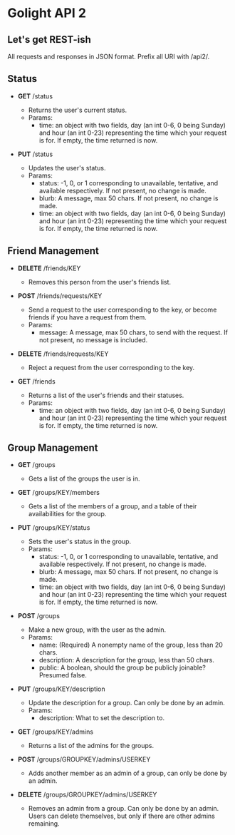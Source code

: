# Golight API 2
## Let's get REST-ish
All requests and responses in JSON format. Prefix all URI with /api2/.

## Status
* __GET__ /status
  * Returns the user's current status.
  * Params:
    * time: an object with two fields, day (an int 0-6, 0 being Sunday) and hour (an int 0-23) representing the time 
    which your request is for. If empty, the time returned is now.

* __PUT__ /status
  * Updates the user's status.
  * Params:
    * status: -1, 0, or 1 corresponding to unavailable, tentative, and available respectively. If not present, no change
    is made.
    * blurb: A message, max 50 chars. If not present, no change is made.
    * time: an object with two fields, day (an int 0-6, 0 being Sunday) and hour (an int 0-23) representing the time 
    which your request is for. If empty, the time returned is now.

## Friend Management
* __DELETE__ /friends/KEY
  * Removes this person from the user's friends list.
  
* __POST__ /friends/requests/KEY
  * Send a request to the user corresponding to the key, or become friends if you have a request from them.
  * Params:
    * message: A message, max 50 chars, to send with the request. If not present, no message is included.

* __DELETE__ /friends/requests/KEY
  * Reject a request from the user corresponding to the key.

* __GET__ /friends
  * Returns a list of the user's friends and their statuses.
  * Params:
    * time: an object with two fields, day (an int 0-6, 0 being Sunday) and hour (an int 0-23) representing the time 
    which your request is for. If empty, the time returned is now.

## Group Management
* __GET__ /groups
  * Gets a list of the groups the user is in.

* __GET__ /groups/KEY/members
  * Gets a list of the members of a group, and a table of their availabilities for the group.

* __PUT__ /groups/KEY/status
  * Sets the user's status in the group.
  * Params:
    * status: -1, 0, or 1 corresponding to unavailable, tentative, and available respectively. If not present, no change
    is made.
    * blurb: A message, max 50 chars. If not present, no change is made.
    * time: an object with two fields, day (an int 0-6, 0 being Sunday) and hour (an int 0-23) representing the time 
    which your request is for. If empty, the time returned is now.

* __POST__ /groups
  * Make a new group, with the user as the admin.
  * Params:
    * name: (Required) A nonempty name of the group, less than 20 chars.
    * description: A description for the group, less than 50 chars.
    * public: A boolean, should the group be publicly joinable? Presumed false.

* __PUT__ /groups/KEY/description
  * Update the description for a group. Can only be done by an admin.
  * Params:
    * description: What to set the description to.

* __GET__ /groups/KEY/admins
  * Returns a list of the admins for the groups.

* __POST__ /groups/GROUPKEY/admins/USERKEY
  * Adds another member as an admin of a group, can only be done by an admin.

* __DELETE__ /groups/GROUPKEY/admins/USERKEY
  * Removes an admin from a group. Can only be done by an admin. Users can delete themselves, but only if there are
  other admins remaining.